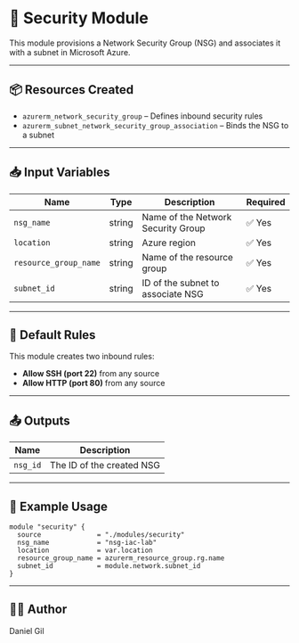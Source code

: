 # 🔐 Security Module

This module provisions a Network Security Group (NSG) and associates it with a subnet in Microsoft Azure.

---

## 📦 Resources Created

- `azurerm_network_security_group` – Defines inbound security rules  
- `azurerm_subnet_network_security_group_association` – Binds the NSG to a subnet  

---

## 📥 Input Variables

| Name                  | Type     | Description                          | Required |
|-----------------------|----------|--------------------------------------|----------|
| `nsg_name`            | string   | Name of the Network Security Group   | ✅ Yes   |
| `location`            | string   | Azure region                         | ✅ Yes   |
| `resource_group_name` | string   | Name of the resource group           | ✅ Yes   |
| `subnet_id`           | string   | ID of the subnet to associate NSG    | ✅ Yes   |

---

## 🔐 Default Rules

This module creates two inbound rules:

- **Allow SSH (port 22)** from any source  
- **Allow HTTP (port 80)** from any source  

---

## 📤 Outputs

| Name     | Description                          |
|----------|--------------------------------------|
| `nsg_id` | The ID of the created NSG            |

---

## 🧪 Example Usage

```hcl
module "security" {
  source              = "./modules/security"
  nsg_name            = "nsg-iac-lab"
  location            = var.location
  resource_group_name = azurerm_resource_group.rg.name
  subnet_id           = module.network.subnet_id
}
```
---
## 🧑‍💻 Author

Daniel Gil